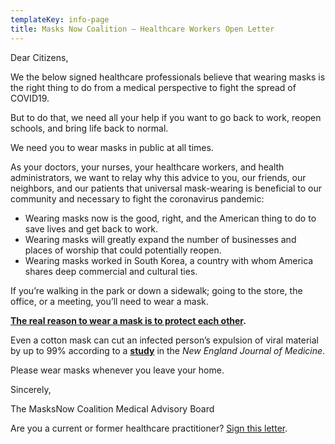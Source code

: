 ```yaml
---
templateKey: info-page
title: Masks Now Coalition — Healthcare Workers Open Letter
---
```

Dear Citizens,

We the below signed healthcare professionals believe that wearing masks is the right thing to do from a medical perspective to fight the spread of COVID19.

But to do that, we need all your help if you want to go back to work, reopen schools, and bring life back to normal.

We need you to wear masks in public at all times.

As your doctors, your nurses, your healthcare workers, and health administrators, we want to relay why this advice to you, our friends, our neighbors, and our patients that universal mask-wearing is beneficial to our community and necessary to fight the coronavirus pandemic:

* Wearing masks now is the good, right, and the American thing to do to save lives and get back to work.
* Wearing masks will greatly expand the number of businesses and places of worship that could potentially reopen.
* Wearing masks worked in South Korea, a country with whom America shares deep commercial and cultural ties.

If you’re walking in the park or down a sidewalk; going to the store, the office, or a meeting, you’ll need to wear a mask.

**[The real reason to wear a mask is to protect each other](https://www.theatlantic.com/health/archive/2020/04/dont-wear-mask-yourself/610336/).**

Even a cotton mask can cut an infected person’s expulsion of viral material by up to 99% according to a **[study](https://www.nejm.org/doi/full/10.1056/NEJMc2007800)** in the *New England Journal of Medicine*.

Please wear masks whenever you leave your home.

Sincerely,

The MasksNow Coalition Medical Advisory Board

Are you a current or former healthcare practitioner? [Sign this letter](https://masksnow.org/sign-the-million-healthcare-workers-letter/).